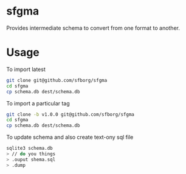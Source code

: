 # sfgma
 
Provides intermediate schema to convert from one format to another.

# Usage

To import latest

```bash
git clone git@github.com/sfborg/sfgma
cd sfgma
cp schema.db dest/schema.db
```

To import a particular tag

```bash
git clone -b v1.0.0 git@github.com/sfborg/sfgma
cd sfgma
cp schema.db dest/schema.db
```

To update schema and also create text-ony sql file

```bash
sqlite3 schema.db
> // do you things
> .ouput shema.sql
> .dump
```

